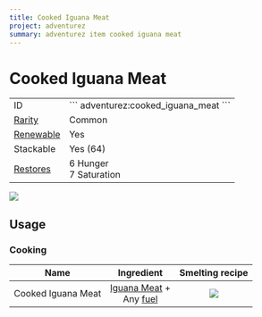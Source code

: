 ```yaml
---
title: Cooked Iguana Meat
project: adventurez
summary: adventurez item cooked iguana meat
---
```

# Cooked Iguana Meat
<div class="combi">
<div class="divthing">
<table class="tablething">
    <tbody>
        <tr>
            <td class="first-column">ID</td>
            <td class="second-column">
            ```
            adventurez:cooked_iguana_meat
            ```
            </td>
        </tr>
        <tr id="linear-top">
            <td class="first-column"><a href="https://minecraft.wiki/w/Rarity" target="_blank">Rarity</a></td>
            <td class="second-column">Common</td>
        </tr>
        <tr id="linear-top">
            <td class="first-column"><a href="https://minecraft.wiki/w/Renewable_resource" target="_blank">Renewable</a></td>
            <td class="second-column">Yes</td>
        </tr>
        <tr id="linear-top">
            <td class="first-column">Stackable</td>
            <td class="second-column">Yes (64)</td>
        </tr>
        <tr id="linear-top">
            <td class="first-column"><a href="https://minecraft.wiki/w/Food" target="_blank">Restores</a></td>
            <td class="second-column">6 Hunger<br>7 Saturation</td>
        </tr>
    </tbody>
</table>
</div>
<div class="div-img-center">
<img src="/wiki/assets/adventurez/items/cooked_iguana_meat.png" loading="lazy" />
</div>
</div>

## Usage
### Cooking

|        Name        |                                                          Ingredient                                                          |                           Smelting recipe                            |
| :----------------: | :--------------------------------------------------------------------------------------------------------------------------: | :------------------------------------------------------------------: |
| Cooked Iguana Meat | <a href="../Iguana_Meat/">Iguana Meat</a> +<br>Any <a href="https://minecraft.wiki/w/Smelting#Fuel" target="_blank">fuel</a> | ![](/wiki/assets/adventurez/recipes/smelting/cooked_iguana_meat.png) |